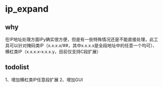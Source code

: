 # ip_expand

## why 

在IP地址处理方面IPy确实很方便，但是有一些特殊情况还是不能直接处理，此工具可以针对掩码类IP（x.x.x.x/##，其中x.x.x.x是全段地址中的任意一个均可）、横杠类IP（x.x.x.x-x.x.x.y，目前仅支持C段扩展）



## todolist

1、增加横杠类IP任意段扩展
2、增加GUI
